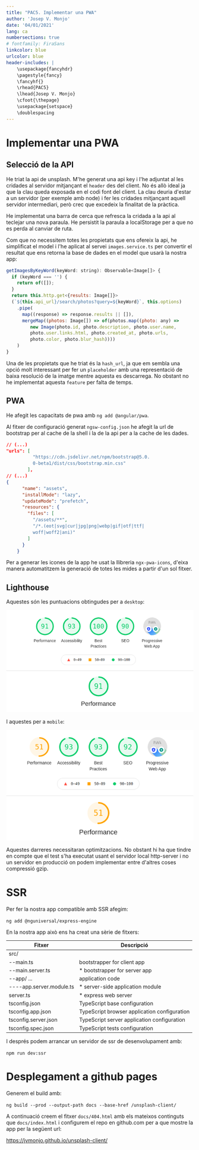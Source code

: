 ```yaml
---
title: "PAC5. Implementar una PWA"
author: 'Josep V. Monjo'
date: '04/01/2021'
lang: ca
numbersections: true
# fontfamily: FiraSans
linkcolor: blue
urlcolor: blue
header-includes: |
    \usepackage{fancyhdr}
    \pagestyle{fancy}
    \fancyhf{}
    \rhead{PAC5}
    \lhead{Josep V. Monjo}
    \cfoot{\thepage}
    \usepackage{setspace}
    \doublespacing
---
```


# Implementar una PWA

## Selecció de la API

He triat la api de unsplash. M'he generat una api key i l'he adjuntat al les cridades al servidor mitjançant el `header` des del client. No és allò ideal ja que la clau queda exposada en el codi font del client. La clau deuria d'estar a un servidor (per exemple amb node) i fer les cridades mitjançant aquell servidor intermediari, però crec que excedeix la finalitat de la pràctica.

He implementat una barra de cerca que refresca la cridada a la api al teclejar una nova paraula. He persistit la paraula a localStorage per a que no es perda al canviar de ruta.

Com que no necessitem totes les propietats que ens ofereix la api, he simplificat el model i l'he aplicat al servei `images.service.ts` per convertir el resultat que ens retorna la base de dades en el model que usarà la nostra app:

```js
getImagesByKeyWord(keyWord: string): Observable<Image[]> {
  if (keyWord === '') {
    return of([]);
  }
  return this.http.get<{results: Image[]}>
  (`${this.api_url}/search/photos?query=${keyWord}`, this.options)
    .pipe(
      map((response) => response.results || []),
      mergeMap((photos: Image[]) => of(photos.map((photo: any) => 
         new Image(photo.id, photo.description, photo.user.name, 
         photo.user.links.html, photo.created_at, photo.urls, 
         photo.color, photo.blur_hash))))
    )
}
```

Una de les propietats que he triat és la `hash_url`, ja que em sembla una opció molt interessant per fer un `placeholder` amb una representació de baixa resolució de la imatge mentre aquesta es descarrega. No obstant no he implementat aquesta `feature` per falta de temps.

## PWA

He afegit les capacitats de pwa amb `ng add @angular/pwa`.

Al fitxer de configuració generat `ngsw-config.json` he afegit la url de bootstrap per al cache de la shell i la de la api per a la cache de les dades.

```json
// (...)
"urls": [
          "https://cdn.jsdelivr.net/npm/bootstrap@5.0.
          0-beta1/dist/css/bootstrap.min.css"
        ],
// (...)
{
      "name": "assets",
      "installMode": "lazy",
      "updateMode": "prefetch",
      "resources": {
        "files": [
          "/assets/**",
          "/*.(eot|svg|cur|jpg|png|webp|gif|otf|ttf|
          woff|woff2|ani)"
        ]
      }
    }
```

Per a generar les icones de la app he usat la llibreria `ngx-pwa-icons`, d'eixa manera automatitzem la generació de totes les mides a partir d'un sol fitxer.

## Lighthouse

Aquestes són les puntuacions obtingudes per a `desktop`:

![Lighthouse desktop](src/assets/images/lighthouse-desktop.png)

I aquestes per a `mobile`:

![Lighthouse mobile](src/assets/images/lighthouse-mobile.png)

Aquestes darreres necessitaran optimitzacions. No obstant hi ha que tindre en compte que el test s'ha executat usant el servidor local http-server i no un servidor en producció on podem implementar entre d'altres coses compressió gzip.

# SSR

Per fer la nostra app compatible amb SSR afegim:

`ng add @nguniversal/express-engine`

En la nostra app això ens ha creat una sèrie de fitxers:

|Fitxer                    | Descripció|
|---                       | --- |
|src/                      |      |
|--main.ts                 |    bootstrapper for client app |
|--main.server.ts          |   * bootstrapper for server app |
|--app/ ...                |   application code |
|----app.server.module.ts  |   * server-side application module |
|server.ts                 |   * express web server |
|tsconfig.json             |   TypeScript base configuration |
|tsconfig.app.json         |   TypeScript browser application configuration |
|tsconfig.server.json      |   TypeScript server application configuration |
|tsconfig.spec.json        |   TypeScript tests configuration |

I després podem arrancar un servidor de ssr de desenvolupament amb:

`npm run dev:ssr`

# Desplegament a github pages

Generem el build amb:

`ng build --prod --output-path docs --base-href /unsplash-client/`

A continuació creem el fitxer `docs/404.html` amb els mateixos continguts que `docs/index.html` i configurem el repo en github.com per a que mostre la app per la següent url:

<https://jvmonjo.github.io/unsplash-client/>
